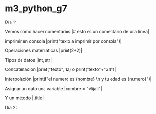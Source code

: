 # m3_python_g7

Día 1:


Vemos como hacer comentarios |# esto es un comentario de una linea|


imprimir en consola          |print("texto a imprimir por consola")|


Operaciones matemáticas      |print(2+2)|


Tipos de datos               |int, str|


Concatenación                |print("texto", 12) o print("texto"+"34")|


Interpolación                |print(f"el numero es {nombre} \n y tu edad es {numero}")|


Asignar un dato una variable |nombre = "Mijail"|


Y un método |.title|


Día 2:





